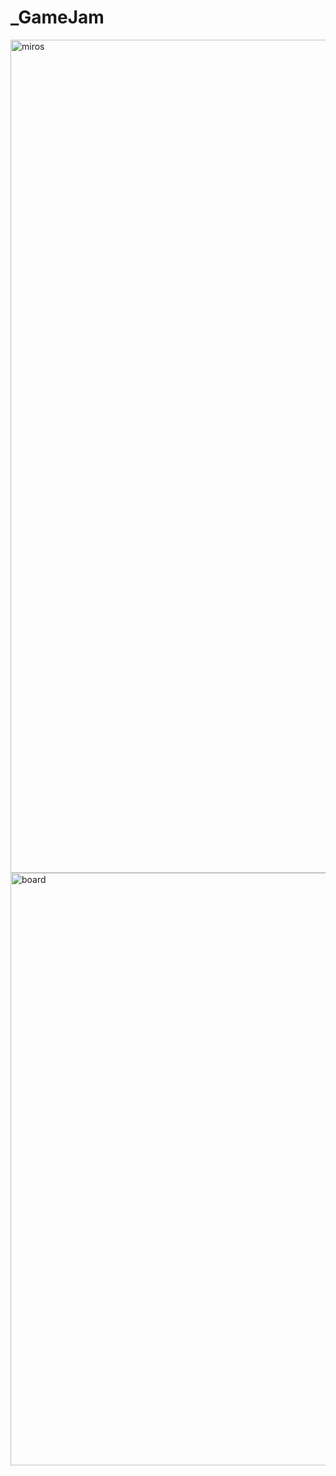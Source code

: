 # _GameJam



<img width="1333" alt="miros" src="https://github.com/ozllemd/_GameJam/assets/159573862/6e9efc0f-e7b3-45d2-8dc2-571b4352000c">
<img width="948" alt="board" src="https://github.com/ozllemd/_GameJam/assets/159573862/6d077552-d91f-4ed9-82bd-5406f164d888">
